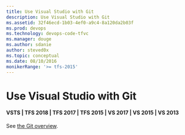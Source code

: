 ```yaml
---
title: Use Visual Studio with Git
description: Use Visual Studio with Git
ms.assetid: 32f46ecd-1b03-4ef0-a9c4-8a120da2b03f
ms.prod: devops
ms.technology: devops-code-tfvc
ms.manager: douge
ms.author: sdanie
author: steved0x
ms.topic: conceptual
ms.date: 08/10/2016
monikerRange: '>= tfs-2015'
---
```



# Use Visual Studio with Git

#### VSTS | TFS 2018 | TFS 2017 | TFS 2015 | VS 2017 | VS 2015 | VS 2013

See [the Git overview](../../repos/git/overview.md).
